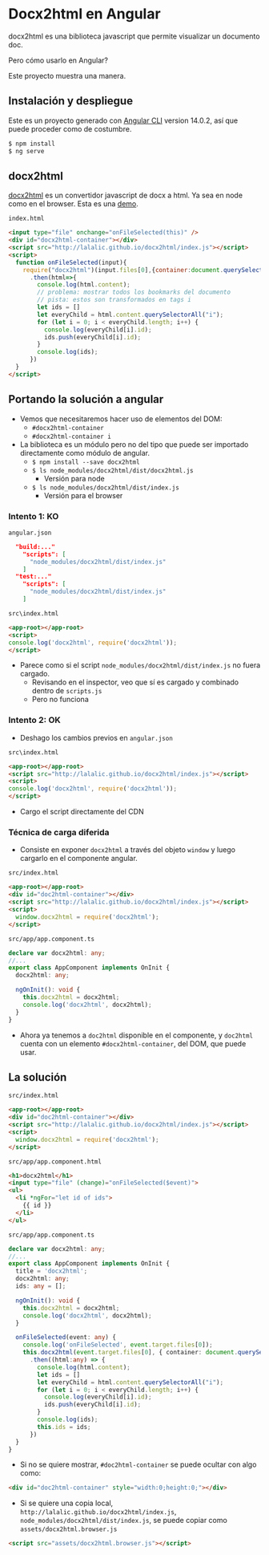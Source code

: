 # Docx2html en Angular

docx2html es una biblioteca javascript que permite visualizar un documento doc.

Pero cómo usarlo en Angular?

Este proyecto muestra una manera.
## Instalación y despliegue

Este es un proyecto generado con [Angular CLI](https://github.com/angular/angular-cli) version 14.0.2, así que puede proceder como de costumbre.

```bash
$ npm install
$ ng serve
```

## docx2html

[docx2html](https://github.com/lalalic/docx2html) es un convertidor javascript de docx a html. Ya sea en node como en el browser. Esta es una [demo](http://lalalic.github.io/docx2html/).

`index.html`
```html
<input type="file" onchange="onFileSelected(this)" />
<div id="docx2html-container"></div>
<script src="http://lalalic.github.io/docx2html/index.js"></script>
<script>
  function onFileSelected(input){
    require("docx2html")(input.files[0],{container:document.querySelector("#docx2html-container")})
      .then(html=>{
        console.log(html.content);
        // problema: mostrar todos los bookmarks del documento
        // pista: estos son transformados en tags i 
        let ids = []
        let everyChild = html.content.querySelectorAll("i");
        for (let i = 0; i < everyChild.length; i++) {
          console.log(everyChild[i].id);
          ids.push(everyChild[i].id);
        }
        console.log(ids);
      })
  }
</script>
```

## Portando la solución a angular
- Vemos que necesitaremos hacer uso de elementos del DOM:
  - `#docx2html-container`
  - `#docx2html-container i`
- La biblioteca es un módulo pero no del tipo que puede ser importado directamente como módulo de angular.
  - `$ npm install --save docx2html`
  - `$ ls node_modules/docx2html/dist/docx2html.js`
    - Versión para node
  - `$ ls node_modules/docx2html/dist/index.js`
    - Versión para el browser

### Intento 1: KO
`angular.json`
```json
  "build:..."
    "scripts": [
      "node_modules/docx2html/dist/index.js"
    ]
  "test:..."
    "scripts": [
      "node_modules/docx2html/dist/index.js"
    ]
```

`src\index.html`
```html
<app-root></app-root>
<script>
console.log('docx2html', require('docx2html'));
</script>
```

- Parece como si el script `node_modules/docx2html/dist/index.js` no fuera cargado.
  - Revisando en el inspector, veo que sí es cargado y combinado dentro de `scripts.js`
  - Pero no funciona

### Intento 2: OK
- Deshago los cambios previos en `angular.json`

`src\index.html`
```html
<app-root></app-root>
<script src="http://lalalic.github.io/docx2html/index.js"></script>
<script>
console.log('docx2html', require('docx2html'));
</script>
```

- Cargo el script directamente del CDN

### Técnica de carga diferida
- Consiste en exponer `docx2html` a través del objeto `window` y luego cargarlo en el componente angular.

`src/index.html`
```html
<app-root></app-root>
<div id="doc2html-container"></div>
<script src="http://lalalic.github.io/docx2html/index.js"></script>
<script>
  window.docx2html = require('docx2html');
</script>
```

`src/app/app.component.ts`
```ts
declare var docx2html: any;
//...
export class AppComponent implements OnInit {
  docx2html: any;

  ngOnInit(): void {
    this.docx2html = docx2html;
    console.log('docx2html', docx2html);
  }
}

```

- Ahora ya tenemos a `doc2html` disponible en el componente, y `doc2html` cuenta con un elemento `#docx2html-container`, del DOM, que puede usar.

## La solución
`src/index.html`
```html
<app-root></app-root>
<div id="doc2html-container"></div>
<script src="http://lalalic.github.io/docx2html/index.js"></script>
<script>
  window.docx2html = require('docx2html');
</script>
```

`src/app/app.component.html`
```html
<h1>docx2html</h1>
<input type="file" (change)="onFileSelected($event)">
<ul>
  <li *ngFor="let id of ids">
    {{ id }}
  </li>
</ul>
```

`src/app/app.component.ts`
```ts
declare var docx2html: any;
//...
export class AppComponent implements OnInit {
  title = 'docx2html';
  docx2html: any;
  ids: any = [];

  ngOnInit(): void {
    this.docx2html = docx2html;
    console.log('docx2html', docx2html);
  }

  onFileSelected(event: any) {
    console.log('onFileSelected', event.target.files[0]);
    this.docx2html(event.target.files[0], { container: document.querySelector("#doc2html-container") })
      .then((html:any) => {
        console.log(html.content);
        let ids = []
        let everyChild = html.content.querySelectorAll("i");
        for (let i = 0; i < everyChild.length; i++) {
          console.log(everyChild[i].id);
          ids.push(everyChild[i].id);
        }
        console.log(ids);
        this.ids = ids;
      })
  }
}

```

- Si no se quiere mostrar, `#doc2html-container` se puede ocultar con algo como:

```html
<div id="doc2html-container" style="width:0;height:0;"></div>
```

- Si se quiere una copia local, `http://lalalic.github.io/docx2html/index.js`, `node_modules/docx2html/dist/index.js`, se puede copiar como `assets/docx2html.browser.js`

```html
<script src="assets/docx2html.browser.js"></script>
```
